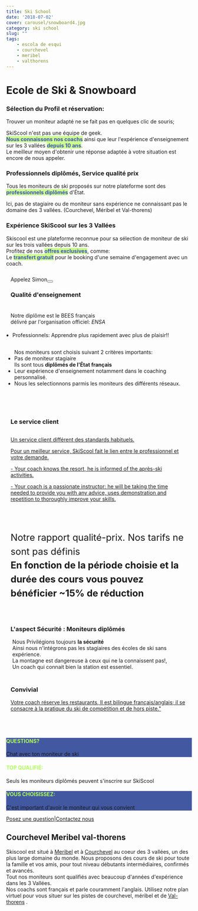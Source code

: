 ```yaml
---
title: Ski School
date: '2018-07-02'
cover: carousel/snowboard4.jpg
category: ski school
slug: ""
tags:
    - escola de esqui
    - courchevel
    - meribel
    - valthorens
---
```


# Ecole de Ski & Snowboard

<div class="md-grid md-cell--middle">
<div class="md-cell md-cell--4 md-cell--8-tablet">
<imgtest data="guide.png" height="75" width="200px" directory="pages" alt="Courchevel"></imgtest>
<div class="md-block-centered md-cell--6-tablet">
 <h3>Sélection du Profil et réservation:</h3>
 <p>Trouver un moniteur adapté ne se fait pas en quelques clic de souris;</p>
 <p>SkiScool n'est pas une équipe de geek.<br><b style="color:#3f51b5;background-color:#ccff90">Nous connaissons nos coachs</b> ainsi que leur l'expérience d'enseignement sur les 3 vallées <b style="color:#3f51b5;background-color:#ccff90">depuis 10 ans</b>. <br> Le meilleur moyen d'obtenir une réponse adaptée à votre situation est encore de nous appeler.</p></div>
</div>
 

<div class="md-cell md-cell--4 md-cell--8-tablet">
 <imgtest data="certified.png" height="75" width="200px" directory="pages" alt="moniteur de ski Courchevel"></imgtest>
 <div class="md-block-centered md-cell--6-tablet">
<h3>Professionnels diplômés, Service qualité prix</h3>
<p>Tous les moniteurs de ski proposés sur notre plateforme sont des <b style="color:#3f51b5;background-color:#ccff90">professionnels diplômés</b> d'État.<br><p> Ici, pas de stagiaire ou de moniteur sans expérience ne connaissant pas le domaine des 3 vallées.  (Courchevel, Méribel et Val-thorens)</p>
</div>
</div>


<div class="md-cell md-cell--4 md-cell--8-tablet">
  <imgtest data="years-experience.png" height="75" width="200px" directory="pages" alt="Courchevel"></imgtest>
<div class="md-block-centered md-cell--6-tablet">
  <h3>Expérience SkiScool sur les 3 Vallées</h3>
  <p>Skiscool est une plateforme reconnue pour sa sélection de moniteur de ski sur les trois vallées depuis 10 ans.<br> Profitez de nos <b style="color:#3f51b5;background-color:#ccff90">offres exclusives</b>, comme:<br> Le <b style="color:#3f51b5;background-color:#ccff90">transfert gratuit</b> pour le booking d'une semaine d'engagement avec un coach.</p>
  </div>
  </div>
</div>


<div class="md-grid md-cell--middle" style="padding:12px;flex-flow: column wrap;">
 <div class="md-cell--middle" style="flex-direction: column;width: 120px;">Appelez Simon<a href="tel:France+33675505209" class=" h2 black"><button type="button" class="btn-flat btn">
 <div class="mr1 fa-stack-big">
 <i class="fa fa-circle fa-stack-8x gray" style="color: rgb(178, 255, 89);"></i><i class="fa fa-phone fa-stack-4x navy"></i></div>
 </button></a></div>


<div class="md-cell--middle" style="flex-direction: column; padding-bottom: 8%;">
<h3 style="margin-bottom: 5%;">Qualité d'enseignement</h3> 
<a title="Enseignement" style="display: flex; flex-direction: row;">
<imgtest data="certified.png" height="75" width="300px" directory="pages" alt="Courchevel"></imgtest>
<div>
 <p>Notre diplôme est le BEES français<br>
<span classname="h6">délivré par l'organisation officiel: <em>ENSA</em>
</span></p>
<ul style="padding: 5px;"><li>Professionnels: Apprendre plus rapidement avec plus de plaisir!!</li> </ul>
<ul style="padding: 10px;">Nos moniteurs sont choisis suivant 2 critères importants: 
<li>Pas de moniteur stagiaire </b><br>Ils sont tous <b>diplômés de l'État français</b></li>
<li>Leur expérience d'enseignement notamment dans le coaching personnalisé. </li>
<li>Nous les selectionnons parmis les moniteurs des différents réseaux</b>.</li>
</div>
</a>
</div> 


<div class="md-cell--middle" style="flex-direction: column; padding-bottom: 8%;">
<h3>Le service client</h3>
<a title="Notre Service" href="/L_ecole_de_ski/" style="display: flex; flex-direction: row;">
<div style="margin-right: 1%;">
<p>Un service client différent des standards habituels.</p> 
<p>Pour un meilleur service, SkiScool fait le lien entre le professionnel et votre demande.</p>
<p> - Your coach knows the resort, he is informed of the après-ski activities. </p>
<p> - Your coach is a passionate instructor: he will be taking the time needed to provide you with any advice, uses demonstration and repetition to thoroughly improve your skills.</p>
</div>
<imgtest data="lm-pistes.jpg" height="75" width="300px" directory="pages" alt="service client"></imgtest>
</a>
</div> 

<div style="flex-direction: column;" class="md-cell--8 md-cell--middle">
<p style="font-size: 1.8em; line-height: 150%">
<i class="fa fa-quote-left"></i>
Notre rapport qualité-prix. Nos tarifs ne sont pas définis<br>
<b>En fonction de la période choisie et la durée des cours vous pouvez bénéficier ~15% de réduction</b>
<i class="fa fa-quote-right"></i>
</p>
</div>


<div class="md-cell--middle" style="flex-direction: column;padding-top: 4%;padding-bottom: 4%;">
<h3>L'aspect Sécurité : Moniteurs diplômés</h3>
<a title="La Sécurité" style="display: flex; flex-direction: row;">
<imgtest data="helico.jpg" height="75" width="300px" directory="pages" alt="Sécurité" coverclassname=""></imgtest>
<div style="margin-left: 1%;">
<span>Nous Privilégions toujours <b>la sécurité</b><br> Ainsi nous n'intégrons pas les stagiaires des écoles de ski sans expérience. <br>La montagne est dangereuse à ceux qui ne la connaissent pas!, <br>Un coach qui connait bien la station est essentiel.</span></span>
</div>
</a>
</div>

<div class="md-cell--middle" style="flex-direction: column;padding-bottom: 4%;">
<h3>Convivial</h3>
<a title="Convivial coach" href="/Hotels/" style="display: flex; flex-direction: row;">
<div style="margin-right: 1%;"> 
<span>Votre coach réserve les restaurants, Il est bilingue français/anglais; il se consacre à la pratique du ski de compétition et de hors piste."</span>
<imgtest data="years-experience.png" height="75" width="300px" directory="pages" alt="Courchevel"></imgtest>
</div>
</a>
</div>
</div>


<div style="flex-direction: column;padding-bottom: 4%;" class="md-grid md-cell md-cell--12">
<reactfb language="fr" newDivName="sel" appId="562112907171338" type="post" desc="moniteur de ski courchevel 1850 Dubai - courchevel"/></reactfb>
</div>


<div class="md-grid md-cell--middle">
<div id="questions" style="flex: 1;background-color: rgb(66, 88, 161); flex-direction: column;" class="md-paper md-paper--1 md-grid md-cell md-cell--4"><imgtest data="envelope.jpg" maxwidth="200px" class="boxshad rounded bg-white"  height="75" directory="pages" alt="Courchevel"></imgtest>
<h4 style="color: rgb(178, 255, 89);">QUESTIONS?</h4><p>Chat avec ton moniteur de ski</p></div>

<div id="topQualification" style="flex: 1; flex-direction: column;" class="md-paper md-paper--1 md-grid md-cell md-cell--4">
  <imgtest data="shield.png" maxwidth="200px" class="boxshad rounded bg-white"  height="75" directory="pages" alt="Courchevel"></imgtest>
<h4 style="color: rgb(178, 255, 89);">TOP QUALIFIÉ:</h4><p>Seuls les moniteurs diplômés peuvent s'inscrire sur SkiScool</p></div>

<div id="thumbsUp" style="flex: 1; background-color: rgb(66, 88, 161);flex-direction: column;" class="md-paper md-paper--1 md-grid md-cell md-cell--4">
  <imgtest data="thumbs.jpg" maxwidth="200px" class="boxshad rounded bg-white"  height="75" directory="pages" alt="Courchevel"></imgtest>
<h4 style="color: rgb(178, 255, 89);">VOUS CHOISISSEZ:</h4>
<p>C'est important d'avoir le moniteur qui vous convient</p>
</div>
</div>

<div style="justify-content: center;" class="md-paper md-paper--1 md-grid md-cell--middle md-cell--4">
<a class="emailrot silver" href="mailto:simon@skiscool.com?subject=question">Posez une question</a><span class="px2">|</span><a class="emailrot silver" href="mailto:simon@skiscool.com?subject=contact">Contactez nous</a>
</div>




## Courchevel Meribel val-thorens

Skiscool est situé à <a href='Plan_des_pistes/Meribel' title='Meribel'>Meribel</a> et à <a href='Plan_des_pistes/Courchevel' title='Courchevel'>Courchevel</a> au coeur des 3 vallées, un des plus large domaine du monde. Nous proposons des cours de ski pour toute la famille et vos amis, pour tout niveau débutants intermédiaires, confirmés et avancés.  
Tout nos moniteurs sont qualifiés avec beaucoup d'années d'expérience dans les 3 Vallées.  
Nos coachs sont français et parle couramment l'anglais. Utilisez notre plan virtuel pour vous situer sur les pistes de courchevel, méribel et de <a href='Plan_des_pistes/Valthorens' title='Valthorens'>Val-thorens</a> .

